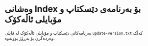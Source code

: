 # وەشانی Index بۆ بەرنامەی دێسکتاپ و مۆبایلی ئاڵەکۆک
بەرنامەکانی دێسکتاپ و مۆبایلی ئاڵەکۆک لە فایلی `update-version.txt` کەڵک وەردەگرن بۆ بەڕۆژ بوونەوە.
